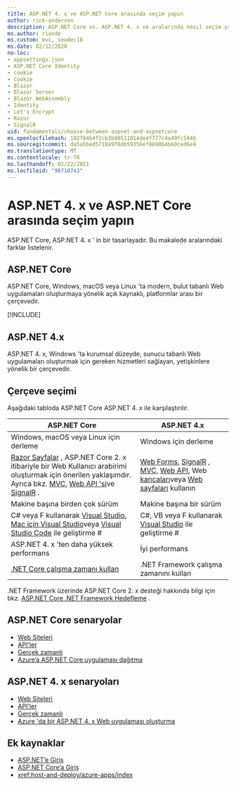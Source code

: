 ```yaml
---
title: ASP.NET 4. x ve ASP.NET Core arasında seçim yapın
author: rick-anderson
description: ASP.NET Core vs. ASP.NET 4. x ve aralarında nasıl seçim yapılacağını açıklar.
ms.author: riande
ms.custom: mvc, seodec18
ms.date: 02/12/2020
no-loc:
- appsettings.json
- ASP.NET Core Identity
- cookie
- Cookie
- Blazor
- Blazor Server
- Blazor WebAssembly
- Identity
- Let's Encrypt
- Razor
- SignalR
uid: fundamentals/choose-between-aspnet-and-aspnetcore
ms.openlocfilehash: 192784b4f2cb3b80511814de4f777c4a49fc594b
ms.sourcegitcommit: da5a5bed5718a9f8db59356ef8890b4b60ced6e9
ms.translationtype: MT
ms.contentlocale: tr-TR
ms.lasthandoff: 01/22/2021
ms.locfileid: "98710743"
---
```

# <a name="choose-between-aspnet-4x-and-aspnet-core"></a>ASP.NET 4. x ve ASP.NET Core arasında seçim yapın

ASP.NET Core, ASP.NET 4. x ' in bir tasarlayadır. Bu makalede aralarındaki farklar listelenir.

## <a name="aspnet-core"></a>ASP.NET Core

ASP.NET Core, Windows, macOS veya Linux 'ta modern, bulut tabanlı Web uygulamaları oluşturmaya yönelik açık kaynaklı, platformlar arası bir çerçevedir.

[!INCLUDE[](~/includes/benefits.md)]

## <a name="aspnet-4x"></a>ASP.NET 4.x

ASP.NET 4. x, Windows 'ta kurumsal düzeyde, sunucu tabanlı Web uygulamaları oluşturmak için gereken hizmetleri sağlayan, yetişkinlere yönelik bir çerçevedir.

## <a name="framework-selection"></a>Çerçeve seçimi

Aşağıdaki tabloda ASP.NET Core ASP.NET 4. x ile karşılaştırılır.

| ASP.NET Core | ASP.NET 4.x |
|---|---|
|Windows, macOS veya Linux için derleme|Windows için derleme|
|[ Razor Sayfalar](xref:razor-pages/index) , ASP.NET Core 2. x itibariyle bir Web Kullanıcı arabirimi oluşturmak için önerilen yaklaşımdır. Ayrıca bkz. [MVC](xref:mvc/overview), [Web API 'si](xref:tutorials/first-web-api)ve [SignalR](xref:signalr/introduction) .|[Web Forms](/aspnet/web-forms), [SignalR](/aspnet/signalr) , [MVC](/aspnet/mvc), [Web API](/aspnet/web-api/), Web [kancaları](/aspnet/webhooks/)veya [Web sayfaları](/aspnet/web-pages) kullanın|
|Makine başına birden çok sürüm|Makine başına bir sürüm|
|C# veya F kullanarak [Visual Studio](https://visualstudio.microsoft.com/vs/), [Mac için Visual Studio](https://visualstudio.microsoft.com/vs/mac/)veya [Visual Studio Code](https://code.visualstudio.com/) ile geliştirme #|C#, VB veya F kullanarak [Visual Studio](https://visualstudio.microsoft.com/vs/) ile geliştirme #|
|ASP.NET 4. x 'ten daha yüksek performans|İyi performans|
|[.NET Core çalışma zamanı kullan](/dotnet/standard/choosing-core-framework-server)|.NET Framework çalışma zamanını kullan|

.NET Framework üzerinde ASP.NET Core 2. x desteği hakkında bilgi için bkz. [ASP.NET Core .NET Framework Hedefleme](xref:index#target-framework) .

## <a name="aspnet-core-scenarios"></a>ASP.NET Core senaryolar

* [Web Siteleri](xref:tutorials/first-mvc-app/start-mvc)
* [API'ler](xref:tutorials/first-web-api)
* [Gerçek zamanlı](xref:signalr/introduction)
* [Azure’a ASP.NET Core uygulaması dağıtma](/azure/app-service/app-service-web-get-started-dotnet)

## <a name="aspnet-4x-scenarios"></a>ASP.NET 4. x senaryoları

* [Web Siteleri](/aspnet/mvc)
* [API'ler](/aspnet/web-api)
* [Gerçek zamanlı](/aspnet/signalr)
* [Azure 'da bir ASP.NET 4. x Web uygulaması oluşturma](/azure/app-service/app-service-web-get-started-dotnet-framework)

## <a name="additional-resources"></a>Ek kaynaklar

* [ASP.NET’e Giriş](/aspnet/overview)
* [ASP.NET Core’a Giriş](xref:index)
* <xref:host-and-deploy/azure-apps/index>

